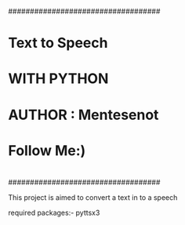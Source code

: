 ###################################
#                                 #
#       Text to Speech            #
#             WITH PYTHON         #
#        AUTHOR : Mentesenot      #
#             Follow Me:)         #
#                                 #
###################################

This project is aimed  to convert a text in to a speech

required packages:- 
 pyttsx3
 